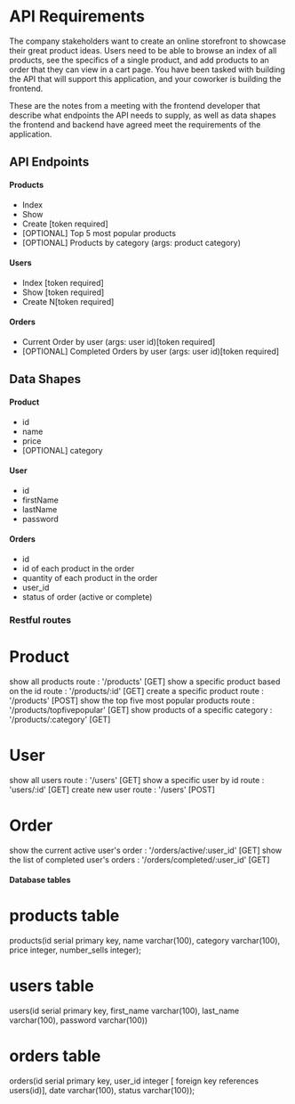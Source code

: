 # API Requirements
The company stakeholders want to create an online storefront to showcase their great product ideas. Users need to be able to browse an index of all products, see the specifics of a single product, and add products to an order that they can view in a cart page. You have been tasked with building the API that will support this application, and your coworker is building the frontend.

These are the notes from a meeting with the frontend developer that describe what endpoints the API needs to supply, as well as data shapes the frontend and backend have agreed meet the requirements of the application. 

## API Endpoints
#### Products
- Index 
- Show
- Create [token required]
- [OPTIONAL] Top 5 most popular products 
- [OPTIONAL] Products by category (args: product category)

#### Users
- Index [token required]
- Show [token required]
- Create N[token required]

#### Orders
- Current Order by user (args: user id)[token required]
- [OPTIONAL] Completed Orders by user (args: user id)[token required]

## Data Shapes
#### Product
-  id
- name
- price
- [OPTIONAL] category

#### User
- id
- firstName
- lastName
- password

#### Orders
- id
- id of each product in the order
- quantity of each product in the order
- user_id
- status of order (active or complete)

### Restful routes
# Product

show all products route : '/products' [GET]
show a specific product based on the id route : '/products/:id' [GET]
create a specific product route : '/products' [POST]
show the top five most popular products route : '/products/topfivepopular' [GET]
show products of a specific category : '/products/:category' [GET]

# User

show all users route : '/users' [GET]
show a specific user by id route : 'users/:id' [GET]
create new user route : '/users' [POST]

# Order

show the current active user's order : '/orders/active/:user_id' [GET]
show the list of completed user's orders : '/orders/completed/:user_id' [GET]

#### Database tables 

# products table 

products(id serial primary key, name varchar(100), category varchar(100), price integer, number_sells integer);

# users table

users(id serial primary key, first_name varchar(100), last_name varchar(100), password varchar(100))

# orders table 

orders(id serial primary key, user_id integer [ foreign key references users(id)], date varchar(100), status varchar(100));


